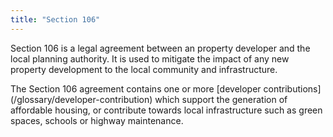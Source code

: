 ```yaml
---
title: "Section 106"
---
```


Section 106 is a legal agreement between an property developer and the local planning authority. It is used to mitigate the impact of any new property development to the local community and infrastructure.

The Section 106 agreement contains one or more [developer contributions] (/glossary/developer-contribution) which support the generation of affordable housing, or contribute towards local infrastructure such as green spaces, schools or highway maintenance.  

